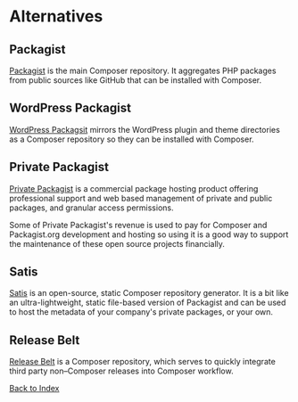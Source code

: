 # Alternatives

## Packagist

[Packagist](https://packagist.org/) is the main Composer repository. It aggregates PHP packages from public sources like GitHub that can be installed with Composer.

## WordPress Packagist

[WordPress Packagsit](https://wpackagist.org/) mirrors the WordPress plugin and theme directories as a Composer repository so they can be installed with Composer.

## Private Packagist

[Private Packagist](https://packagist.com/) is a commercial package hosting product offering professional support and web based management of private and public packages, and granular access permissions.

Some of Private Packagist's revenue is used to pay for Composer and Packagist.org development and hosting so using it is a good way to support the maintenance of these open source projects financially.

## Satis

[Satis](https://getcomposer.org/doc/articles/handling-private-packages-with-satis.md#satis) is an open-source, static Composer repository generator. It is a bit like an ultra-lightweight, static file-based version of Packagist and can be used to host the metadata of your company's private packages, or your own.

## Release Belt

[Release Belt](https://github.com/Rarst/release-belt) is a Composer repository, which serves to quickly integrate third party non–Composer releases into Composer workflow.

[Back to Index](index.md)
